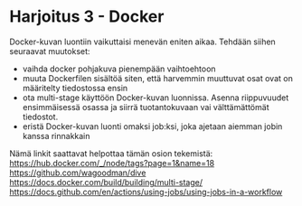 # Harjoitus 3 - Docker

Docker-kuvan luontiin vaikuttaisi menevän eniten aikaa. Tehdään siihen seuraavat muutokset:

- vaihda docker pohjakuva pienempään vaihtoehtoon
- muuta Dockerfilen sisältöä siten, että harvemmin muuttuvat osat ovat on määritelty tiedostossa ensin
- ota multi-stage käyttöön Docker-kuvan luonnissa. Asenna riippuvuudet ensimmäisessä osassa ja siirrä tuotantokuvaan vai välttämättömät tiedostot.
- eristä Docker-kuvan luonti omaksi job:ksi, joka ajetaan aiemman jobin kanssa rinnakkain

Nämä linkit saattavat helpottaa tämän osion tekemistä:
https://hub.docker.com/_/node/tags?page=1&name=18
https://github.com/wagoodman/dive
https://docs.docker.com/build/building/multi-stage/
https://docs.github.com/en/actions/using-jobs/using-jobs-in-a-workflow
